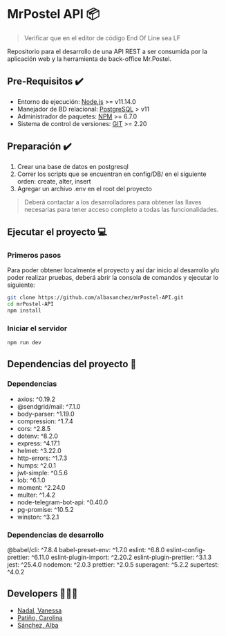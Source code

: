 # MrPostel API 📦

> Verificar que en el editor de código End Of Line sea LF

Repositorio para el desarrollo de una API REST a ser consumida por la aplicación web y la herramienta de back-office Mr.Postel.

## Pre-Requisitos ✔️

- Entorno de ejecución: [Node.js](https://nodejs.org/es/) >= v11.14.0
- Manejador de BD relacional: [PostgreSQL](https://www.postgresql.org/) > v11
- Administrador de paquetes: [NPM](https://www.npmjs.com/) >= 6.7.0
- Sistema de control de versiones: [GIT](https://git-scm.com/) >= 2.20

## Preparación ✔️

1. Crear una base de datos en postgresql
2. Correr los scripts que se encuentran en config/DB/ en el siguiente orden: create, alter, insert
3. Agregar un archivo .env en el root del proyecto

> Deberá contactar a los desarrolladores para obtener las llaves necesarias para tener acceso completo a todas las funcionalidades.

## Ejecutar el proyecto 💻

### Primeros pasos

Para poder obtener localmente el proyecto y así dar inicio al desarrollo y/o poder realizar pruebas, deberá abrir la consola de comandos y ejecutar lo siguiente:

```bash
git clone https://github.com/albasanchez/mrPostel-API.git
cd mrPostel-API
npm install
```

### Iniciar el servidor

```bash
npm run dev
```

## Dependencias del proyecto 📜

### Dependencias

- axios: ^0.19.2
- @sendgrid/mail: ^7.1.0
- body-parser: ^1.19.0
- compression: ^1.7.4
- cors: ^2.8.5
- dotenv: ^8.2.0
- express: ^4.17.1
- helmet: ^3.22.0
- http-errors: ^1.7.3
- humps: ^2.0.1
- jwt-simple: ^0.5.6
- lob: ^6.1.0
- moment: ^2.24.0
- multer: ^1.4.2
- node-telegram-bot-api: ^0.40.0
- pg-promise: ^10.5.2
- winston: ^3.2.1

### Dependencias de desarrollo

@babel/cli: ^7.8.4
babel-preset-env: ^1.7.0
eslint: ^6.8.0
eslint-config-prettier: ^6.11.0
eslint-plugin-import: ^2.20.2
eslint-plugin-prettier: ^3.1.3
jest: ^25.4.0
nodemon: ^2.0.3
prettier: ^2.0.5
superagent: ^5.2.2
supertest: ^4.0.2

## Developers 👩👩👩

- [Nadal, Vanessa](https://github.com/vanessanadal)
- [Patiño, Carolina](https://github.com/carolinapatino)
- [Sánchez, Alba](https://github.com/albasanchez)
